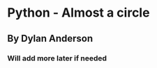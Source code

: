 <h1>Python - Almost a circle</h1>
<h2>By Dylan Anderson</h2>
<h3>Will add more later if needed</h3>
